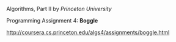 Algorithms, Part II by _Princeton University_

Programming Assignment 4: **Boggle**

http://coursera.cs.princeton.edu/algs4/assignments/boggle.html